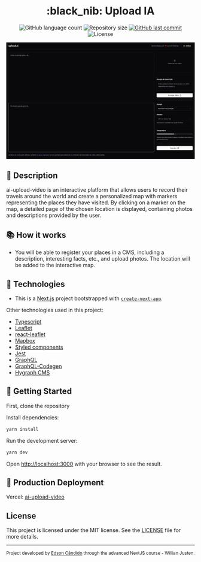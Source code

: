 <h1 align="center">:black_nib: Upload IA</h1>

<p align="center">
  <img alt="GitHub language count" src="https://img.shields.io/github/languages/count/EdsonCandido73/ai-upload-video?color=%2304D361">

  <img alt="Repository size" src="https://img.shields.io/github/repo-size/EdsonCandido73/ai-upload-video">

  <a href="https://github.com/EdsonCandido73/ai-upload-video/commits/master">
    <img alt="GitHub last commit" src="https://img.shields.io/github/last-commit/EdsonCandido73/ai-upload-video">
  </a>
  
  <img alt="License" src="https://img.shields.io/badge/license-MIT-brightgreen">
</p>

<img alt="Upload videos IA" title="#Upload IA" src="./public/images/../../upload-ai-web/public/images/upload-ia.jpg" />


## :memo: Description
ai-upload-video is an interactive platform that allows users to record their travels around the world and create a personalized map with markers representing the places they have visited. By clicking on a marker on the map, a detailed page of the chosen location is displayed, containing photos and descriptions provided by the user.


## :books: How it works
* You will be able to register your places in a CMS, including a description, interesting facts, etc., and upload photos. The location will be added to the interactive map.


## :wrench: Technologies
* This is a [Next.js](https://nextjs.org/) project bootstrapped with [`create-next-app`](https://github.com/vercel/next.js/tree/canary/packages/create-next-app).

Other technologies used in this project:
* [Typescript](https://www.typescriptlang.org/)
* [Leaflet](https://leafletjs.com/)
* [react-leaflet](https://react-leaflet.js.org/)
* [Mapbox](https://www.mapbox.com/)
* [Styled components](https://styled-components.com/)
* [Jest](https://jestjs.io/)
* [GraphQL](https://graphql.org/)
* [GraphQL-Codegen](https://the-guild.dev/graphql/codegen/docs/config-reference/codegen-config)
* [Hygraph CMS](https://app.hygraph.com/)


## :running: Getting Started

First, clone the repository 

Install dependencies:
```bash
yarn install
```

Run the development server:
```bash
yarn dev
```

Open [http://localhost:3000](http://localhost:3000) with your browser to see the result.

## :rocket: Production Deployment

Vercel: [ai-upload-video](https://ai-upload-video-edsoncandido73.vercel.app/)

## License

This project is licensed under the MIT license. See the [LICENSE](LICENSE) file for more details.

---
<sup>Project developed by [Edson Cândido](https://github.com/EdsonCandido73) through the advanced NextJS course - Willian Justen.</sup>
